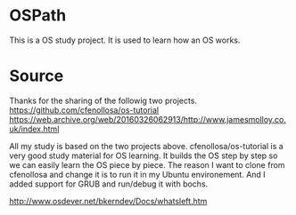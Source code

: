 # OSPath
This is a OS study project. It is used to learn how an OS works.

# Source
Thanks for the sharing of the followig two projects.
https://github.com/cfenollosa/os-tutorial
https://web.archive.org/web/20160326062913/http://www.jamesmolloy.co.uk/index.html

All my study is based on the two projects above.
cfenollosa/os-tutorial is a very good study material for OS learning. It builds the OS step by step so we can easily learn the OS piece by piece.
The reason I want to clone from cfenollosa and change it is to run it in my Ubuntu environement.
And I added support for GRUB and run/debug it with bochs.

http://www.osdever.net/bkerndev/Docs/whatsleft.htm
